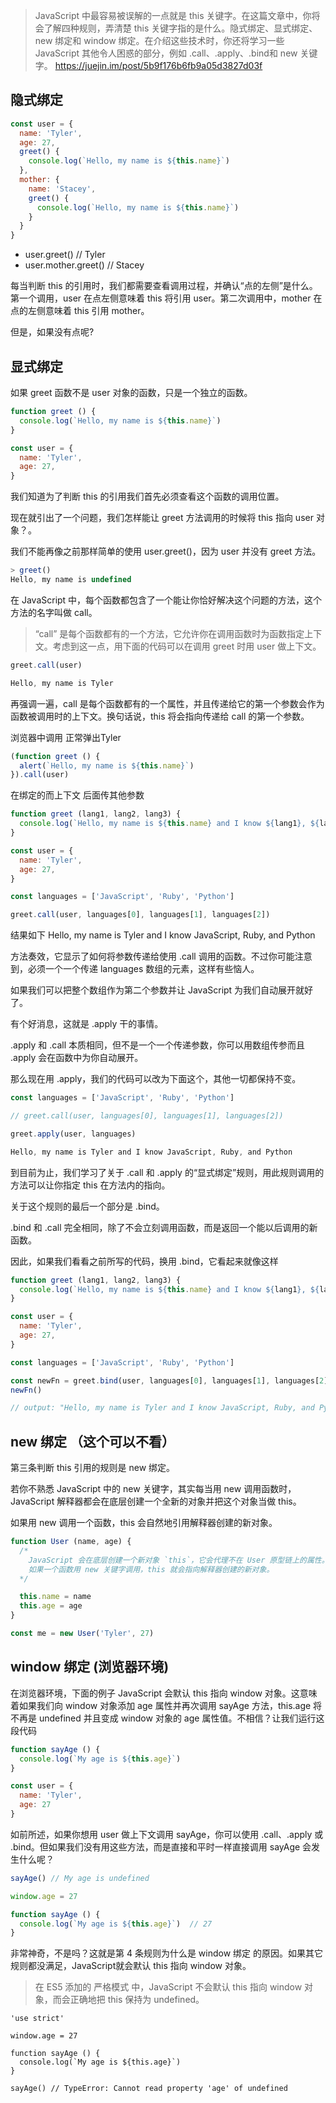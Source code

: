 > JavaScript 中最容易被误解的一点就是 this 关键字。在这篇文章中，你将会了解四种规则，弄清楚 this 关键字指的是什么。隐式绑定、显式绑定、new 绑定和 window 绑定。在介绍这些技术时，你还将学习一些 JavaScript 其他令人困惑的部分，例如 .call、.apply、.bind和 new 关键字。
https://juejin.im/post/5b9f176b6fb9a05d3827d03f

## 隐式绑定
```js
const user = {
  name: 'Tyler',
  age: 27,
  greet() {
    console.log(`Hello, my name is ${this.name}`)
  },
  mother: {
    name: 'Stacey',
    greet() {
      console.log(`Hello, my name is ${this.name}`)
    }
  }
}
```
- user.greet() // Tyler
- user.mother.greet() // Stacey

每当判断 this 的引用时，我们都需要查看调用过程，并确认“点的左侧”是什么。第一个调用，user 在点左侧意味着 this 将引用 user。第二次调用中，mother 在点的左侧意味着 this 引用 mother。

但是，如果没有点呢?

## 显式绑定

如果 greet 函数不是 user 对象的函数，只是一个独立的函数。
```js
function greet () {
  console.log(`Hello, my name is ${this.name}`)
}

const user = {
  name: 'Tyler',
  age: 27,
}
```
我们知道为了判断 this 的引用我们首先必须查看这个函数的调用位置。

现在就引出了一个问题，我们怎样能让 greet 方法调用的时候将 this 指向 user 对象？。

我们不能再像之前那样简单的使用 user.greet()，因为 user 并没有 greet 方法。
```js
> greet()
Hello, my name is undefined
```

在 JavaScript 中，每个函数都包含了一个能让你恰好解决这个问题的方法，这个方法的名字叫做 call。

> “call” 是每个函数都有的一个方法，它允许你在调用函数时为函数指定上下文。考虑到这一点，用下面的代码可以在调用 greet 时用 user 做上下文。
```js
greet.call(user)

Hello, my name is Tyler
```

再强调一遍，call 是每个函数都有的一个属性，并且传递给它的第一个参数会作为函数被调用时的上下文。换句话说，this 将会指向传递给 call 的第一个参数。

浏览器中调用 正常弹出Tyler
```js
(function greet () {
  alert(`Hello, my name is ${this.name}`)
}).call(user)
```

在绑定的而上下文 后面传其他参数
```js
function greet (lang1, lang2, lang3) {
  console.log(`Hello, my name is ${this.name} and I know ${lang1}, ${lang2}, and ${lang3}`)
}

const user = {
  name: 'Tyler',
  age: 27,
}

const languages = ['JavaScript', 'Ruby', 'Python']

greet.call(user, languages[0], languages[1], languages[2])

```
结果如下
Hello, my name is Tyler and I know JavaScript, Ruby, and Python

方法奏效，它显示了如何将参数传递给使用 .call 调用的函数。不过你可能注意到，必须一个一个传递 languages 数组的元素，这样有些恼人。

如果我们可以把整个数组作为第二个参数并让 JavaScript 为我们自动展开就好了。

有个好消息，这就是 .apply 干的事情。

.apply 和 .call 本质相同，但不是一个一个传递参数，你可以用数组传参而且 .apply 会在函数中为你自动展开。

那么现在用 .apply，我们的代码可以改为下面这个，其他一切都保持不变。

```js
const languages = ['JavaScript', 'Ruby', 'Python']

// greet.call(user, languages[0], languages[1], languages[2])

greet.apply(user, languages)

Hello, my name is Tyler and I know JavaScript, Ruby, and Python

```

到目前为止，我们学习了关于 .call 和 .apply 的“显式绑定”规则，用此规则调用的方法可以让你指定 this 在方法内的指向。

关于这个规则的最后一个部分是 .bind。

.bind 和 .call 完全相同，除了不会立刻调用函数，而是返回一个能以后调用的新函数。

因此，如果我们看看之前所写的代码，换用 .bind，它看起来就像这样
```js
function greet (lang1, lang2, lang3) {
  console.log(`Hello, my name is ${this.name} and I know ${lang1}, ${lang2}, and ${lang3}`)
}

const user = {
  name: 'Tyler',
  age: 27,
}

const languages = ['JavaScript', 'Ruby', 'Python']

const newFn = greet.bind(user, languages[0], languages[1], languages[2])
newFn() 

// output: "Hello, my name is Tyler and I know JavaScript, Ruby, and Python"

```

## new 绑定 （这个可以不看）

第三条判断 this 引用的规则是 new 绑定。

若你不熟悉 JavaScript 中的 new 关键字，其实每当用 new 调用函数时，JavaScript 解释器都会在底层创建一个全新的对象并把这个对象当做 this。

如果用 new 调用一个函数，this 会自然地引用解释器创建的新对象。
```js
function User (name, age) {
  /*
    JavaScript 会在底层创建一个新对象 `this`，它会代理不在 User 原型链上的属性。
    如果一个函数用 new 关键字调用，this 就会指向解释器创建的新对象。
  */

  this.name = name
  this.age = age
}

const me = new User('Tyler', 27)

```

## window 绑定 (浏览器环境)
在浏览器环境，下面的例子 JavaScript 会默认 this 指向 window 对象。这意味着如果我们向 window 对象添加 age 属性并再次调用 sayAge 方法，this.age 将不再是 undefined 并且变成 window 对象的 age 属性值。不相信？让我们运行这段代码

```js
function sayAge () {
  console.log(`My age is ${this.age}`)
}

const user = {
  name: 'Tyler',
  age: 27
}

```
如前所述，如果你想用 user 做上下文调用 sayAge，你可以使用 .call、.apply 或 .bind。但如果我们没有用这些方法，而是直接和平时一样直接调用 sayAge 会发生什么呢？
```js
sayAge() // My age is undefined

window.age = 27

function sayAge () {
  console.log(`My age is ${this.age}`)  // 27
}
```
非常神奇，不是吗？这就是第 4 条规则为什么是 window 绑定 的原因。如果其它规则都没满足，JavaScript就会默认 this 指向 window 对象。

> 在 ES5 添加的 严格模式 中，JavaScript 不会默认 this 指向 window 对象，而会正确地把 this 保持为 undefined。
```
'use strict'

window.age = 27

function sayAge () {
  console.log(`My age is ${this.age}`)
}

sayAge() // TypeError: Cannot read property 'age' of undefined
```






